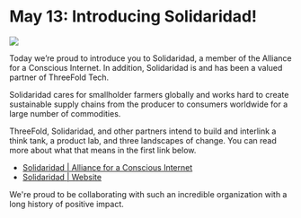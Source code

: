 # May 13: Introducing Solidaridad!

![](threefold__solidaridadintro.jpg  )

Today we’re proud to introduce you to Solidaridad, a member of the Alliance for a Conscious Internet. In addition, Solidaridad is and has been a valued partner of ThreeFold Tech.

Solidaridad cares for smallholder farmers globally and works hard to create sustainable supply chains from the producer to consumers worldwide for a large number of commodities.

ThreeFold, Solidaridad, and other partners intend to build and interlink a think tank, a product lab, and three landscapes of change. You can read more about what that means in the first link below.

- [Solidaridad | Alliance for a Conscious Internet](https://www.consciousinternet.org/#/projects/solidaridad)
- [Solidaridad | Website](https://www.solidaridadnetwork.org/)

We're proud to be collaborating with such an incredible organization with a long history of positive impact.